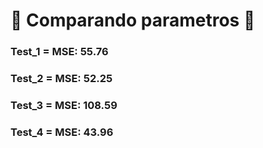 # 🧠 Comparando parametros 👾

### Test_1 = MSE: 55.76

### Test_2 = MSE: 52.25

### Test_3 = MSE: 108.59

### Test_4 = MSE: 43.96
